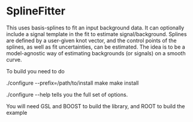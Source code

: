 # SplineFitter

This uses basis-splines to fit an input background data.  It can optionally include a signal template in the fit to estimate signal/background.
Splines are defined by a user-given knot vector, and the control points of the splines, as well as fit uncertainties, can be estimated.
The idea is to be a model-agnostic way of estimating backgrounds (or signals) on a smooth curve.

To build you need to do

./configure --prefix=/path/to/install <other options>
make
make install


./configure --help tells you the full set of options.  

You will need GSL and BOOST to build the library, and ROOT to build the example
